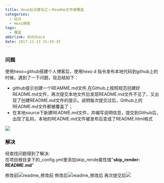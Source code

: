 ```yaml
---
title: Hexo站点建设之——Readme文件被覆盖
categories:
  - 站点
  - Hexo博客
tags:
  - 覆盖
abbrlink: 8b92bac4
date: 2017-11-13 15:43:35
---
```

### 问题
 使用hexo+github搭建个人博客后，使用hexo d 指令发布本地代码到github上的时候，遇到了一下问题，现总结如下：

-  github提示创建一个REAMME.md文件,在Github上按照规范创建好README.md文件，再次提交本地文件后发现README.md文件不见了，又出现了创建README.md文件的提示。说明每次提交过后，Github上的README.md文件都被覆盖了；
- 在本地source下新建README.md文件，并编写说明信息，提交到Github后，出现了乱码，本地的README.md文件被发布后变成了README.html格式	
<!--more-->
![][1]  

### 解决

经查找问题得到了解决:  
在项目根目录下的\_config.yml里添加skip_rende属性值"**skip_render: README.md**"

修改前![readme_修改前][2]
修改后![readme_修改后][3]
再次提交后![][4]



[1]:https://cdn.jsdelivr.net/gh/pgzxc/CDN/blog-image/github_readme-messy.png
[2]:https://cdn.jsdelivr.net/gh/pgzxc/CDN/blog-image/github_readme-modify-before.png 
[3]:https://cdn.jsdelivr.net/gh/pgzxc/CDN/blog-image/github_readme-modify-after.png
[4]:https://cdn.jsdelivr.net/gh/pgzxc/CDN/blog-image/gtihub_blog_readme.png